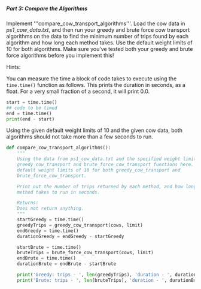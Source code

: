 ##### Part 3: Compare the Algorithms

Implement '''compare_cow_transport_algorithms'''. Load the cow data in *ps1_cow_data.txt*, and then run your greedy and brute force cow transport algorithms on the data to find the minimum number of trips found by each algorithm and how long each method takes. Use the default weight limits of 10 for both algorithms. Make sure you’ve tested both your greedy and brute force algorithms before you implement this!

Hints:

  You can measure the time a block of code takes to execute using the ```time.time()``` function as follows. This prints the duration in seconds, as a float. For a very small fraction of a second, it will print 0.0.    
```python
start = time.time()
## code to be timed
end = time.time()
print(end - start)
```
  Using the given default weight limits of 10 and the given cow data, both algorithms should not take more than a few seconds to run.

```python
def compare_cow_transport_algorithms():
    """
    Using the data from ps1_cow_data.txt and the specified weight limit, run your
    greedy_cow_transport and brute_force_cow_transport functions here. Use the
    default weight limits of 10 for both greedy_cow_transport and
    brute_force_cow_transport.

    Print out the number of trips returned by each method, and how long each
    method takes to run in seconds.

    Returns:
    Does not return anything.
    """
    startGreedy = time.time()
    greedyTrips = greedy_cow_transport(cows, limit)
    endGreedy = time.time()
    durationGreedy = endGreedy - startGreedy

    startBrute = time.time()
    bruteTrips = brute_force_cow_transport(cows, limit)
    endBrute = time.time()
    durationBrute = endBrute - startBrute

    print('Greedy: trips - ', len(greedyTrips), 'duration - ', durationGreedy)
    print('Brute: trips - ', len(bruteTrips), 'duration - ', durationBrute)
```
